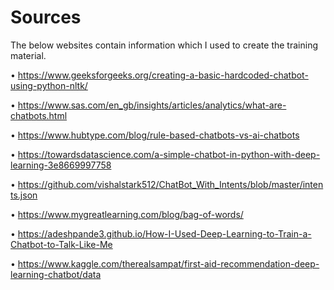 # Sources

The below websites contain information which I used to create the training material.

• https://www.geeksforgeeks.org/creating-a-basic-hardcoded-chatbot-using-python-nltk/

• https://www.sas.com/en_gb/insights/articles/analytics/what-are-chatbots.html

• https://www.hubtype.com/blog/rule-based-chatbots-vs-ai-chatbots

• https://towardsdatascience.com/a-simple-chatbot-in-python-with-deep-learning-3e8669997758

• https://github.com/vishalstark512/ChatBot_With_Intents/blob/master/intents.json

• https://www.mygreatlearning.com/blog/bag-of-words/

• https://adeshpande3.github.io/How-I-Used-Deep-Learning-to-Train-a-Chatbot-to-Talk-Like-Me

• https://www.kaggle.com/therealsampat/first-aid-recommendation-deep-learning-chatbot/data
